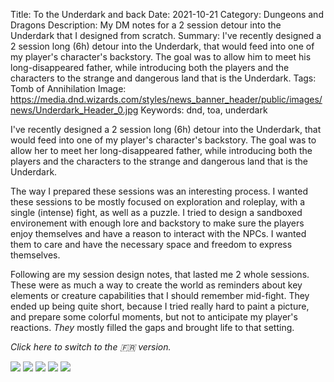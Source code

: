 Title: To the Underdark and back
Date: 2021-10-21
Category: Dungeons and Dragons
Description: My DM notes for a 2 session detour into the Underdark that I designed from scratch.
Summary: I've recently designed a 2 session long (6h) detour into the Underdark, that would feed into one of my player's character's backstory. The goal was to allow him to meet his long-disappeared father, while introducing both the players and the characters to the strange and dangerous land that is the Underdark.
Tags: Tomb of Annihilation
Image: https://media.dnd.wizards.com/styles/news_banner_header/public/images/news/Underdark_Header_0.jpg
Keywords: dnd, toa, underdark

I've recently designed a 2 session long (6h) detour into the Underdark, that would feed into one of my player's character's backstory. The goal was to allow her to meet her long-disappeared father, while introducing both the players and the characters to the strange and dangerous land that is the Underdark. 

The way I prepared these sessions was an interesting process. I wanted these sessions to be mostly focused on exploration and roleplay, with a single (intense) fight, as well as a puzzle. I tried to design a sandboxed environement with enough lore and backstory to make sure the players enjoy themselves and have a reason to interact with the NPCs. I wanted them to care and have the necessary space and freedom to express themselves.

Following are my session design notes, that lasted me 2 whole sessions. These were as much a way to create the world as reminders about key elements or creature capabilities that I should remember mid-fight. They ended up being quite short, because I tried really hard to paint a picture, and prepare some colorful moments, but not to anticipate my player's reactions. _They_ mostly filled the gaps and brought life to that setting.


_<a id=lang-switcher>Click here to switch to the <span id=lang-switcher-flag>🇫🇷</span> version.</a>_

<picture>
    <source srcset="https://balthazar-rouberol-blog.s3.eu-west-3.amazonaws.com/underdark/en/dark/1.png"
    media="(prefers-color-scheme: dark)">
    <img src="https://balthazar-rouberol-blog.s3.eu-west-3.amazonaws.com/underdark/en/light/1.png" />
</picture>

<picture>
    <source srcset="https://balthazar-rouberol-blog.s3.eu-west-3.amazonaws.com/underdark/en/dark/2.png"
    media="(prefers-color-scheme: dark)">
    <img src="https://balthazar-rouberol-blog.s3.eu-west-3.amazonaws.com/underdark/en/light/2.png" />
</picture>

<picture>
    <source srcset="https://balthazar-rouberol-blog.s3.eu-west-3.amazonaws.com/underdark/en/dark/3.png"
    media="(prefers-color-scheme: dark)">
    <img src="https://balthazar-rouberol-blog.s3.eu-west-3.amazonaws.com/underdark/en/light/3.png" />
</picture>

<picture>
    <source srcset="https://balthazar-rouberol-blog.s3.eu-west-3.amazonaws.com/underdark/en/dark/4.png"
    media="(prefers-color-scheme: dark)">
    <img src="https://balthazar-rouberol-blog.s3.eu-west-3.amazonaws.com/underdark/en/light/4.png" />
</picture>

<picture>
    <source srcset="https://balthazar-rouberol-blog.s3.eu-west-3.amazonaws.com/underdark/en/dark/5.png"
    media="(prefers-color-scheme: dark)">
    <img src="https://balthazar-rouberol-blog.s3.eu-west-3.amazonaws.com/underdark/en/light/5.png" />
</picture>

<script>
const langSwitcher = document.querySelector('#lang-switcher');
const flag = document.querySelector('#lang-switcher-flag');
const pictures = document.getElementsByTagName("picture");
var currentLang = "en";

function toggleLangInUrl(url, currentLang) {
    if (currentLang == "fr") {
        return url.replace("/fr/", "/en/");
    } else {
        return url.replace("/en/", "/fr/");
    }
}

function toggleCurrentLang(currentLang) {
    if (currentLang == "fr") {
        return "en";
    }
    return "fr";
}

langSwitcher.addEventListener('click', event => {
    for (i=0; i<pictures.length; i++) {
        pic = pictures[i];
        source = pic.getElementsByTagName("source")[0];
        img = pic.getElementsByTagName("img")[0];
        source.srcset = toggleLangInUrl(source.srcset, currentLang);
        img.src = toggleLangInUrl(img.src, currentLang) 
    }
    if (currentLang == "en") {
        flag.textContent = "🇬🇧";
    } else {
        flag.textContent = "🇫🇷";
    }
    currentLang = toggleCurrentLang(currentLang);
});

</script>